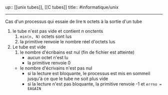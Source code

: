 up:: [[unix tubes]], [[C tubes]]
title::
#informatique/unix 

---

Cas d'un processus qui essaie de lire `N` octets à la sortie d'un tube
 1. le tube n'est pas vide et contient $n$ onctents
     1. `min(n, N)` octets sont lus 
     2. la primitive renvoie le nombre réel d'octets lus
 2. Le tube est vide
     1. le nombre d'écribains est nul (fin de fichier est atteinte)
         - aucun octet n'est lu 
         - la primitive renvoie 0
     - le nombre d'écrivains n'est pas nul
         - si la lecture est bloquante, le processus est mis en sommeil jusqu'à ce que le tube ne soit plus vide
         - si la lecture n'est pas bloquante, la primitive renvoie -1 et `errno = EAGAIN`




